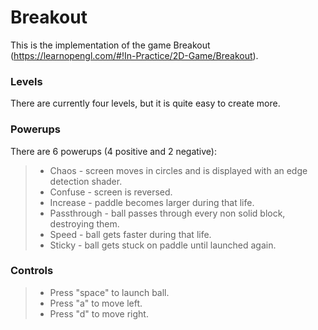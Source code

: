 # Breakout 

This is the implementation of the game Breakout (https://learnopengl.com/#!In-Practice/2D-Game/Breakout).

### Levels

There are currently four levels, but it is quite easy to create more.

### Powerups

There are 6 powerups (4 positive and 2 negative):

>* Chaos - screen moves in circles and is displayed with an edge detection shader.
>* Confuse - screen is reversed.
>* Increase - paddle becomes larger during that life.
>* Passthrough - ball passes through every non solid block, destroying them.
>* Speed - ball gets faster during that life.
>* Sticky - ball gets stuck on paddle until launched again.



### Controls



>* Press "space" to launch ball.
>* Press "a" to move left.
>* Press "d" to move right.
